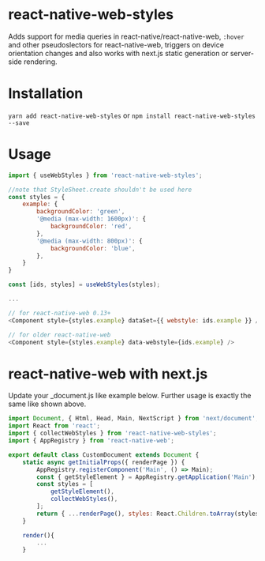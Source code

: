 # react-native-web-styles
Adds support for media queries in react-native/react-native-web, `:hover` and other pseudoslectors for react-native-web, triggers on device orientation changes and also works with next.js static generation or server-side rendering.
# Installation

`yarn add react-native-web-styles`
or
`npm install react-native-web-styles --save`
# Usage
```javascript
import { useWebStyles } from 'react-native-web-styles';

//note that StyleSheet.create shouldn't be used here
const styles = {
    example: {
        backgroundColor: 'green',
        '@media (max-width: 1600px)': {
            backgroundColor: 'red',
        },
        '@media (max-width: 800px)': {
            backgroundColor: 'blue',
        },
    }
}

const [ids, styles] = useWebStyles(styles);

...

// for react-native-web 0.13+
<Component style={styles.example} dataSet={{ webstyle: ids.example }} />

// for older react-native-web
<Component style={styles.example} data-webstyle={ids.example} />

```

# react-native-web with next.js

Update your _document.js like example below. Further usage is exactly the same like shown above.

```javascript
import Document, { Html, Head, Main, NextScript } from 'next/document';
import React from 'react';
import { collectWebStyles } from 'react-native-web-styles';
import { AppRegistry } from 'react-native-web';

export default class CustomDocument extends Document {
    static async getInitialProps({ renderPage }) {
        AppRegistry.registerComponent('Main', () => Main);
        const { getStyleElement } = AppRegistry.getApplication('Main');
        const styles = [
            getStyleElement(),
            collectWebStyles(),
        ];
        return { ...renderPage(), styles: React.Children.toArray(styles) };
    }

    render(){
        ...
    }
```